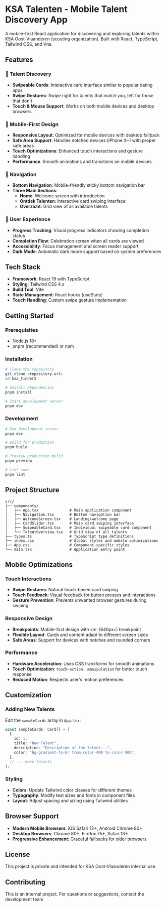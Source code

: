 # KSA Talenten - Mobile Talent Discovery App

A mobile-first React application for discovering and exploring talents within KSA Oost-Vlaanderen (scouting organization). Built with React, TypeScript, Tailwind CSS, and Vite.

## Features

### 🎯 Talent Discovery
- **Swipeable Cards**: Interactive card interface similar to popular dating apps
- **Swipe Gestures**: Swipe right for talents that match you, left for those that don't
- **Touch & Mouse Support**: Works on both mobile devices and desktop browsers

### 📱 Mobile-First Design
- **Responsive Layout**: Optimized for mobile devices with desktop fallback
- **Safe Area Support**: Handles notched devices (iPhone X+) with proper safe areas
- **Touch Optimizations**: Enhanced touch interactions and gesture handling
- **Performance**: Smooth animations and transitions on mobile devices

### 🧭 Navigation
- **Bottom Navigation**: Mobile-friendly sticky bottom navigation bar
- **Three Main Sections**:
  - **Home**: Welcome screen with introduction
  - **Ontdek Talenten**: Interactive card swiping interface
  - **Overzicht**: Grid view of all available talents

### 🎨 User Experience
- **Progress Tracking**: Visual progress indicators showing completion status
- **Completion Flow**: Celebration screen when all cards are viewed
- **Accessibility**: Focus management and screen reader support
- **Dark Mode**: Automatic dark mode support based on system preferences

## Tech Stack

- **Framework**: React 19 with TypeScript
- **Styling**: Tailwind CSS 4.x
- **Build Tool**: Vite
- **State Management**: React hooks (useState)
- **Touch Handling**: Custom swipe gesture implementation

## Getting Started

### Prerequisites
- Node.js 18+ 
- pnpm (recommended) or npm

### Installation

```bash
# Clone the repository
git clone <repository-url>
cd ksa_tinder2

# Install dependencies
pnpm install

# Start development server
pnpm dev
```

### Development

```bash
# Run development server
pnpm dev

# Build for production
pnpm build

# Preview production build
pnpm preview

# Lint code
pnpm lint
```

## Project Structure

```
src/
├── components/
│   ├── App.tsx              # Main application component
│   ├── Navigation.tsx       # Bottom navigation bar
│   ├── WelcomeScreen.tsx    # Landing/welcome page
│   ├── CardSlider.tsx       # Main card swiping interface
│   ├── SwipeableCard.tsx    # Individual swipeable card component
│   └── TalentOverview.tsx   # Grid view of all talents
├── types.ts                 # TypeScript type definitions
├── index.css                # Global styles and mobile optimizations
├── App.css                  # Component-specific styles
└── main.tsx                 # Application entry point
```

## Mobile Optimizations

### Touch Interactions
- **Swipe Gestures**: Natural touch-based card swiping
- **Touch Feedback**: Visual feedback for button presses and interactions
- **Gesture Prevention**: Prevents unwanted browser gestures during swiping

### Responsive Design
- **Breakpoints**: Mobile-first design with sm: (640px+) breakpoint
- **Flexible Layout**: Cards and content adapt to different screen sizes
- **Safe Areas**: Support for devices with notches and rounded corners

### Performance
- **Hardware Acceleration**: Uses CSS transforms for smooth animations
- **Touch Optimization**: `touch-action: manipulation` for better touch response
- **Reduced Motion**: Respects user's motion preferences

## Customization

### Adding New Talents
Edit the `sampleCards` array in `App.tsx`:

```typescript
const sampleCards: Card[] = [
  {
    id: 1,
    title: "New Talent",
    description: "Description of the talent...",
    color: "bg-gradient-to-br from-color-400 to-color-500",
  },
  // ... more talents
];
```

### Styling
- **Colors**: Update Tailwind color classes for different themes
- **Typography**: Modify text sizes and fonts in component files
- **Layout**: Adjust spacing and sizing using Tailwind utilities

## Browser Support

- **Modern Mobile Browsers**: iOS Safari 12+, Android Chrome 80+
- **Desktop Browsers**: Chrome 80+, Firefox 75+, Safari 13+
- **Progressive Enhancement**: Graceful fallbacks for older browsers

## License

This project is private and intended for KSA Oost-Vlaanderen internal use.

## Contributing

This is an internal project. For questions or suggestions, contact the development team.